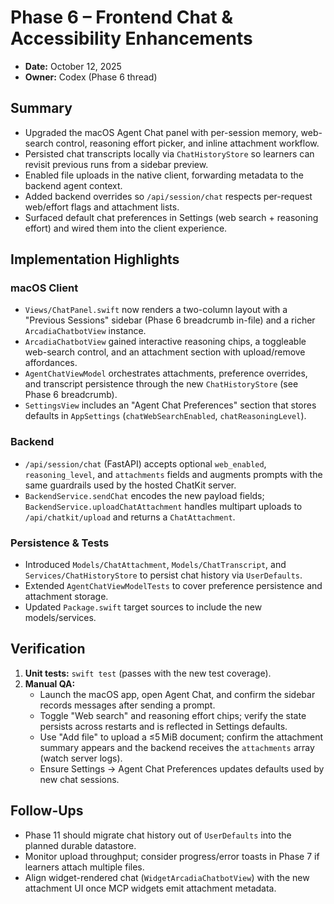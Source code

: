 # Phase 6 – Frontend Chat & Accessibility Enhancements

- **Date:** October 12, 2025
- **Owner:** Codex (Phase 6 thread)

## Summary

- Upgraded the macOS Agent Chat panel with per-session memory, web-search control, reasoning effort picker, and inline attachment workflow.
- Persisted chat transcripts locally via `ChatHistoryStore` so learners can revisit previous runs from a sidebar preview.
- Enabled file uploads in the native client, forwarding metadata to the backend agent context.
- Added backend overrides so `/api/session/chat` respects per-request web/effort flags and attachment lists.
- Surfaced default chat preferences in Settings (web search + reasoning effort) and wired them into the client experience.

## Implementation Highlights

### macOS Client

- `Views/ChatPanel.swift` now renders a two-column layout with a "Previous Sessions" sidebar (Phase 6 breadcrumb in-file) and a richer `ArcadiaChatbotView` instance.
- `ArcadiaChatbotView` gained interactive reasoning chips, a toggleable web-search control, and an attachment section with upload/remove affordances.
- `AgentChatViewModel` orchestrates attachments, preference overrides, and transcript persistence through the new `ChatHistoryStore` (see Phase 6 breadcrumb).
- `SettingsView` includes an "Agent Chat Preferences" section that stores defaults in `AppSettings` (`chatWebSearchEnabled`, `chatReasoningLevel`).

### Backend

- `/api/session/chat` (FastAPI) accepts optional `web_enabled`, `reasoning_level`, and `attachments` fields and augments prompts with the same guardrails used by the hosted ChatKit server.
- `BackendService.sendChat` encodes the new payload fields; `BackendService.uploadChatAttachment` handles multipart uploads to `/api/chatkit/upload` and returns a `ChatAttachment`.

### Persistence & Tests

- Introduced `Models/ChatAttachment`, `Models/ChatTranscript`, and `Services/ChatHistoryStore` to persist chat history via `UserDefaults`.
- Extended `AgentChatViewModelTests` to cover preference persistence and attachment storage.
- Updated `Package.swift` target sources to include the new models/services.

## Verification

1. **Unit tests:** `swift test` (passes with the new test coverage).
2. **Manual QA:**
   - Launch the macOS app, open Agent Chat, and confirm the sidebar records messages after sending a prompt.
   - Toggle "Web search" and reasoning effort chips; verify the state persists across restarts and is reflected in Settings defaults.
   - Use "Add file" to upload a ≤5 MiB document; confirm the attachment summary appears and the backend receives the `attachments` array (watch server logs).
   - Ensure Settings → Agent Chat Preferences updates defaults used by new chat sessions.

## Follow-Ups

- Phase 11 should migrate chat history out of `UserDefaults` into the planned durable datastore.
- Monitor upload throughput; consider progress/error toasts in Phase 7 if learners attach multiple files.
- Align widget-rendered chat (`WidgetArcadiaChatbotView`) with the new attachment UI once MCP widgets emit attachment metadata.

